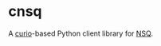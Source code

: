 # cnsq

A [curio][curio]-based Python client library for [NSQ][nsq].


[curio]: https://github.com/dabeaz/curio
[nsq]: https://github.com/nsqio/nsq
